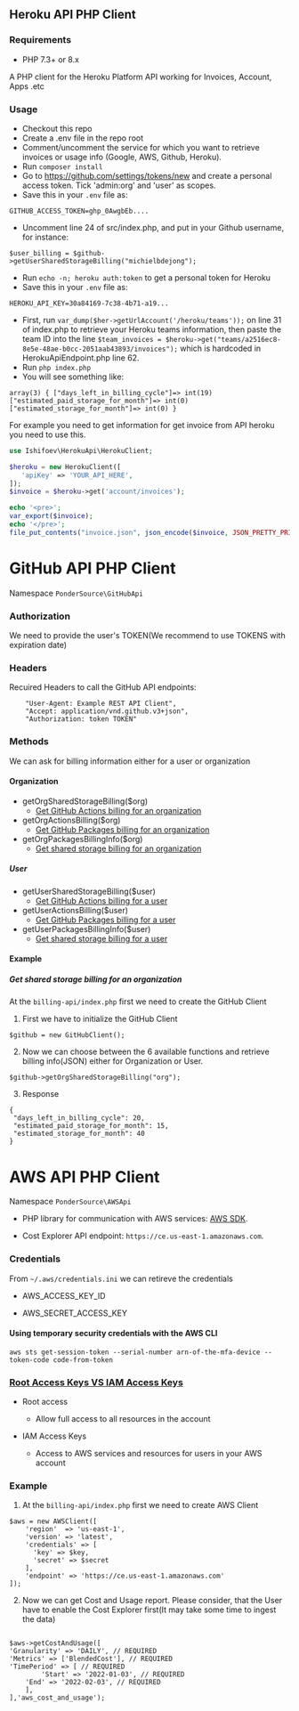 ## Heroku API PHP Client

### Requirements
- PHP 7.3+ or 8.x

A PHP client for the Heroku Platform API working for Invoices, Account, Apps .etc

### Usage

* Checkout this repo
* Create a .env file in the repo root
* Comment/uncomment the service for which you want to retrieve invoices or usage info (Google, AWS, Github, Heroku).
* Run `composer install`
* Go to https://github.com/settings/tokens/new and create a personal access token. Tick 'admin:org' and 'user' as scopes.
* Save this in your `.env` file as:
```
GITHUB_ACCESS_TOKEN=ghp_0AwgbEb....
```
* Uncomment line 24 of src/index.php, and put in your Github username, for instance:
```
$user_billing = $github->getUserSharedStorageBilling("michielbdejong");
```
* Run `echo -n; heroku auth:token` to get a personal token for Heroku
* Save this in your `.env` file as:
```
HEROKU_API_KEY=30a84169-7c38-4b71-a19...
```
* First, run `var_dump($her->getUrlAccount('/heroku/teams'));` on line 31 of index.php to retrieve your Heroku teams information, then paste the team ID into the line `$team_invoices = $heroku->get("teams/a2516ec8-8e5e-48ae-b0cc-2051aab43893/invoices");`
which is hardcoded in HerokuApiEndpoint.php line 62.
* Run `php index.php`
* You will see something like:
```
array(3) { ["days_left_in_billing_cycle"]=> int(19) ["estimated_paid_storage_for_month"]=> int(0) ["estimated_storage_for_month"]=> int(0) }
```

For example you need to get information for get invoice from API heroku you need to use this.

````php
use Ishifoev\HerokuApi\HerokuClient;

$heroku = new HerokuClient([
   'apiKey' => 'YOUR_API_HERE',
]);
$invoice = $heroku->get('account/invoices');

echo '<pre>';
var_export($invoice);
echo '</pre>';
file_put_contents("invoice.json", json_encode($invoice, JSON_PRETTY_PRINT));
````

# GitHub API PHP Client

Namespace  `PonderSource\GitHubApi`

### Authorization

We need to provide the user's TOKEN(We recommend to use TOKENS with expiration date)

### Headers

Recuired Headers to call the GitHub API endpoints:

```
    "User-Agent: Example REST API Client",
    "Accept: application/vnd.github.v3+json",
    "Authorization: token TOKEN"
```
### Methods

We can ask for billing information either for a user or organization

#### Organization

* getOrgSharedStorageBilling($org)
  - [Get GitHub Actions billing for an organization](https://docs.github.com/en/rest/reference/billing#get-github-actions-billing-for-an-organization)
* getOrgActionsBilling($org)
  - [Get GitHub Packages billing for an organization](https://docs.github.com/en/rest/reference/billing#get-github-packages-billing-for-an-organization)
* getOrgPackagesBillingInfo($org)
  - [Get shared storage billing for an organization](https://docs.github.com/en/rest/reference/billing#get-shared-storage-billing-for-an-organization)

##### User

* getUserSharedStorageBilling($user)
  - [Get GitHub Actions billing for a user](https://docs.github.com/en/rest/reference/billing#get-github-actions-billing-for-a-user)
* getUserActionsBilling($user)
  - [Get GitHub Packages billing for a user](https://docs.github.com/en/rest/reference/billing#get-github-packages-billing-for-a-user)
* getUserPackagesBillingInfo($user)
  - [Get shared storage billing for a user](https://docs.github.com/en/rest/reference/billing#get-shared-storage-billing-for-a-user)

#### Example

##### Get shared storage billing for an organization

At the `billing-api/index.php` first we need to create the GitHub Client

1) First we have to initialize the GitHub Client
```
$github = new GitHubClient();
```

2) Now we can choose between the 6 available functions and retrieve billing info(JSON) either for Organization or User.

```
$github->getOrgSharedStorageBilling("org");
```

3) Response

```
{
 "days_left_in_billing_cycle": 20,
 "estimated_paid_storage_for_month": 15,
 "estimated_storage_for_month": 40
}
```

# AWS API PHP Client

Namespace  `PonderSource\AWSApi`

* PHP library for communication with AWS services: [AWS SDK](https://aws.amazon.com/sdk-for-php/).

* Cost Explorer API endpoint: `https://ce.us-east-1.amazonaws.com`.

### Credentials

From `~/.aws/credentials.ini` we can retireve the credentials

* AWS_ACCESS_KEY_ID

* AWS_SECRET_ACCESS_KEY

#### Using temporary security credentials with the AWS CLI

 `aws sts get-session-token --serial-number arn-of-the-mfa-device --token-code code-from-token`

### [Root Access Keys VS IAM Access Keys](https://docs.aws.amazon.com/general/latest/gr/root-vs-iam.html)

 * Root access
   - Allow full access to all resources in the account

 * IAM Access Keys
   -  Access to AWS services and resources for users in your AWS account

### Example

1) At the `billing-api/index.php` first we need to create AWS Client

```
$aws = new AWSClient([
    'region'  => 'us-east-1',
    'version' => 'latest',
    'credentials' => [
      'key' => $key,
      'secret' => $secret
    ],
    'endpoint' => 'https://ce.us-east-1.amazonaws.com'
]);

```
2) Now we can get Cost and Usage report. Please consider, that the User have to enable the Cost Explorer first(It may take some time to ingest the data)

```

$aws->getCostAndUsage([
'Granularity' => 'DAILY', // REQUIRED
'Metrics' => ['BlendedCost'], // REQUIRED
'TimePeriod' => [ // REQUIRED
		'Start' => '2022-01-03', // REQUIRED
    'End' => '2022-02-03', // REQUIRED
	],
],'aws_cost_and_usage');
```
